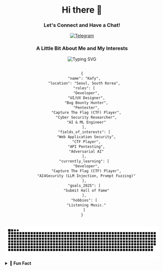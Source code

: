<div align="center">
  <h1>Hi there 👋</h1>
  <h3>Let's Connect and Have a Chat!</h3>
  <p>
    <a href="https://t.me/acherisxx">
      <img height="30" src="https://upload.wikimedia.org/wikipedia/commons/8/82/Telegram_logo.svg" alt="Telegram" />
    </a>
  </p>

  <h3>A Little Bit About Me and My Interests</h3>
</div>

<!-- Typing animation -->
<p align="center">
  <img src="https://readme-typing-svg.demolab.com?font=Fira+Code&size=22&pause=1000&color=00FF88&center=true&vCenter=true&width=500&lines=Developer;Bug+Bounty+Hunter;Cyber+Security+Researcher;AI+%26+ML+Engineer;UI%2FUX+Designer" alt="Typing SVG" />
</p>

<!-- Animated JSON Card Style -->
<div align="center">
  <img src="https://github-readme-stats.vercel.app/api?username=00x0kafyy&show_icons=false&hide=stars,prs,issues,contribs&theme=tokyonight&custom_title=about%20kafy&hide_border=true&include_all_commits=false" alt="Fake JSON" style="display:none"/>
  
  <pre>
<code>
{
  "name": "Kafy",
  "location": "Seoul, South Korea",
  "roles": [
    "Developer",
    "UI/UX Designer",
    "Bug Bounty Hunter",
    "Pentester",
    "Capture The Flag (CTF) Player",
    "Cyber Security Researcher",
    "AI & ML Engineer"
  ],
  "fields_of_interests": [
    "Web Application Security",
    "CTF Player",
    "API Pentesting",
    "Adversarial AI"
  ],
  "currently_learning": [
    "Developer",
    "Capture The Flag (CTF) Player",
    "AI4Security (LLM Injection, Prompt Fuzzing)"
  ],
  "goals_2025": [
    "Submit Hall of Fame"
  ],
  "hobbies": [
    "Listening Music."
  ]
}
</code>
</pre>
</div>

<!-- Snake animation for contributions -->
<div align="center">
  <img src="https://raw.githubusercontent.com/Platane/Platane/output/github-contribution-grid-snake.svg" alt="snake animation" />
</div>

<!-- Fun Fact with Animation -->
<details>
  <summary><b>📎 Fun Fact</b></summary>
  <div align="center">
    <img src="https://readme-typing-svg.demolab.com?font=Fira+Code&size=18&pause=1500&color=FF5555&center=true&vCenter=true&width=600&lines=beri+aku+capucino+dan+aku+akan+fix+semua+error;yang+ada+di+dunia+ini." alt="Fun Fact" />
  </div>
</details>
